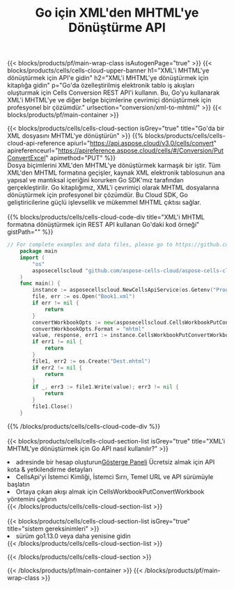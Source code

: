﻿---
title:  Go için XML'den MHTML'ye Dönüştürme API
description:  Microsoft Excel ve OpenOffice Hesaplama için Bulut API'leri ve SDK'lar Elektronik tabloyu diğer biçim dosyasına dönüştürün.
url: /tr/go/conversion/xml-to-mhtml/
---
{{< blocks/products/pf/main-wrap-class isAutogenPage="true" >}}
{{< blocks/products/cells/cells-cloud-upper-banner h1="XML\'i MHTML\'ye dönüştürmek için API\'e gidin" h2="XML\'i MHTML\'ye dönüştürmek için kitaplığa gidin" p="Go\'da özelleştirilmiş elektronik tablo iş akışları oluşturmak için Cells Conversion REST API\'i kullanın. Bu, Go\'yu kullanarak XML\'i MHTML\'ye ve diğer belge biçimlerine çevrimiçi dönüştürmek için profesyonel bir çözümdür." urlsection="conversion/xml-to-mhtml/" >}}
{{< blocks/products/pf/main-container >}}

{{< blocks/products/cells/cells-cloud-section isGrey="true" title="Go\'da bir XML dosyasını MHTML\'ye dönüştürün" >}}
{{% blocks/products/cells/cells-cloud-api-reference apiurl="https://api.aspose.cloud/v3.0/cells/convert" apireferenceurl="https://apireference.aspose.cloud/cells/#/Conversion/PutConvertExcel" apimethod="PUT" %}}
<br/>
Dosya biçimlerini XML'den MHTML'ye dönüştürmek karmaşık bir iştir. Tüm XML'den MHTML formatına geçişler, kaynak XML elektronik tablosunun ana yapısal ve mantıksal içeriğini korurken Go SDK'mız tarafından gerçekleştirilir. Go kitaplığımız, XML'i çevrimiçi olarak MHTML dosyalarına dönüştürmek için profesyonel bir çözümdür. Bu Cloud SDK, Go geliştiricilerine güçlü işlevsellik ve mükemmel MHTML çıktısı sağlar.
<br/>
<br/>
{{% blocks/products/cells/cells-cloud-code-div title="XML\'i MHTML formatına dönüştürmek için REST API kullanan Go\'daki kod örneği" gistPath="" %}}
 
```go
// For complete examples and data files, please go to https://github.com/aspose-cells-cloud/aspose-cells-cloud-go/
    package main
    import (
	    "os"
	    asposecellscloud "github.com/aspose-cells-cloud/aspose-cells-cloud-go/v22"
    )
    func main() {
	    instance := asposecellscloud.NewCellsApiService(os.Getenv("ProductClientId"), os.Getenv("ProductClientSecret"))
	    file, err := os.Open("Book1.xml")
	    if err != nil {
		    return
	    }
	    convertWorkbookOpts := new(asposecellscloud.CellsWorkbookPutConvertWorkbookOpts)
	    convertWorkbookOpts.Format = "mhtml"
	    value, response, err1 := instance.CellsWorkbookPutConvertWorkbook(file, convertWorkbookOpts)
	    if err1 != nil {
		    return
	    }
	    file1, err2 := os.Create("Dest.mhtml")
	    if err2 != nil {
		    return
	    }
	    if _, err3 := file1.Write(value); err3 != nil {
		    return
	    }
	    file1.Close()
    }
```
 
{{% /blocks/products/cells/cells-cloud-code-div %}}
<br/>
<br/>
{{< blocks/products/cells/cells-cloud-section-list isGrey="true" title="XML\'i MHTML\'ye dönüştürmek için Go API nasıl kullanılır?" >}}
<li> adresinde bir hesap oluşturun<a href="https://dashboard.aspose.cloud/">Gösterge Paneli</a> Ücretsiz almak için API kota & yetkilendirme detayları</li>
<li>CellsApi'yi İstemci Kimliği, İstemci Sırrı, Temel URL ve API sürümüyle başlatın</li>
<li>Ortaya çıkan akışı almak için CellsWorkbookPutConvertWorkbook yöntemini çağırın</li>
{{< /blocks/products/cells/cells-cloud-section-list >}}
<br/>
<br/>
{{< blocks/products/cells/cells-cloud-section-list isGrey="true" title="sistem gereksinimleri" >}}
<li>sürüm go1.13.0 veya daha yenisine gidin</li>
{{< /blocks/products/cells/cells-cloud-section-list >}}

{{< /blocks/products/cells/cells-cloud-section >}}

{{< /blocks/products/pf/main-container >}}
{{< /blocks/products/pf/main-wrap-class >}}
